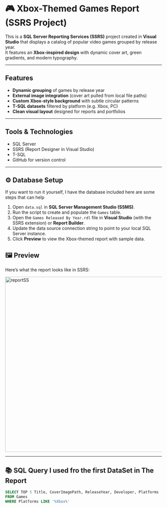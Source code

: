 # 🎮 Xbox-Themed Games Report (SSRS Project)

This is a **SQL Server Reporting Services (SSRS)** project created in **Visual Studio** that displays a catalog of popular video games grouped by release year.  
It features an **Xbox-inspired design** with dynamic cover art, green gradients, and modern typography.

---

##  Features
- **Dynamic grouping** of games by release year  
- **External image integration** (cover art pulled from local file paths)  
- **Custom Xbox-style background** with subtle circular patterns  
- **T-SQL datasets** filtered by platform (e.g. Xbox, PC)  
- **Clean visual layout** designed for reports and portfolios  

---

## Tools & Technologies
- SQL Server  
- SSRS (Report Designer in Visual Studio)  
- T-SQL  
- GitHub for version control  

---

## ⚙️ Database Setup
If you want to run it yourself, I have the database included here are some steps that can help

1. Open `data.sql` in **SQL Server Management Studio (SSMS)**.  
2. Run the script to create and populate the `Games` table.  
3. Open the `Games Released By Year.rdl` file in **Visual Studio** (with the SSRS extension) or **Report Builder**.  
4. Update the data source connection string to point to your local SQL Server instance.  
5. Click **Preview** to view the Xbox-themed report with sample data.



## 🖼️ Preview
Here’s what the report looks like in SSRS:


<img width="1090" height="561" alt="reportSS" src="https://github.com/user-attachments/assets/45bc83fd-faff-4c54-b7a1-f67ae9278618" />

---

## 📚 SQL Query I used fro the first DataSet in The Report 
```sql
SELECT TOP 5 Title, CoverImagePath, ReleaseYear, Developer, Platforms 
FROM Games 
WHERE Platforms LIKE '%Xbox%'
